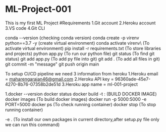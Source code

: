 # ML-Project-001
This is my first ML Project
#Requirements
1.Git account
2.Heroku account
3.VS code
4.Git CLI

conda --version (checking conda version)
conda create -p virenv python==3.7 -y (create virtual environment)
conda activate virenv\ (To activate virtual environment)
pip install -r requirements.txt (To store libraries and projects)
python app.py (To run our python file)
git status (To find git status)
git add app.py (To add py file into git)
git add . (To add all files in git)
git commit -m "message"
git push origin main


To setup CI/CD pipeline we need 3 information from heroku
1.Heroku email = maharengarajan46@gmail.com
2.Heroku API key = 96360ade-45e7-4270-8b76-07358b2de51d
3.Heroku app name = ml-001-project


1.docker --version
docker status
docker build -t <imagename>:<tagname> (BUILD DOCKER IMAGE)
docker images (To build docker images)
docker run -p 5000:5000 -e PORT=5000 <docker image id>
docker ps (To check running container)
docker stop <container id> (To stop running container)

-e . (To install our own packages in current directory,after setup.py file only we can run this command)






